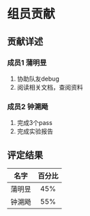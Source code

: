 # 组员贡献

## 贡献详述

### 成员1 蒲明昱

1. 协助队友debug
2. 阅读相关文档，查阅资料

### 成员2 钟溯飏

1. 完成3个pass
2. 完成实验报告


## 评定结果

|名字|百分比|
|:-:|:-:|
|蒲明昱|45%|
|钟溯飏|55%|


